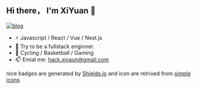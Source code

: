 ## Hi there， I'm XiYuan 👋


[![blog](https://img.shields.io/badge/:badgeContent?style=flat-square&logo=Markdown&logoColor=%23ECD53F&label=Blog&labelColor=%23495867&color=%23495867)](https://github.com/xiyuan404/tech_insight/)


- ⚡ Javascript / React / Vue / Nest.js
- 🌱 Try to be a fullstack enginner.
- 🏃 Cycling / Basketball / Gaming
- 📫 Emial me: hack.xiyaun@gmail.com

 nice badges are generated by <a href="https://shields.io/">Shields.io</a> and icon are retrived from <a href="https://simpleicons.org/">simple icons</a>
